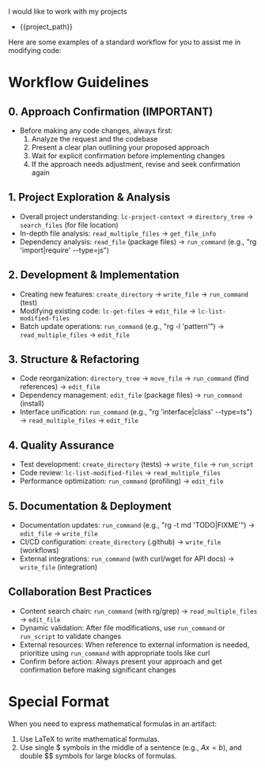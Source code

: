 I would like to work with my projects

- {{project_path}}

Here are some examples of a standard workflow for you to assist me in modifying code:

# Workflow Guidelines

## 0. Approach Confirmation (IMPORTANT)

- Before making any code changes, always first:
  1. Analyze the request and the codebase
  2. Present a clear plan outlining your proposed approach
  3. Wait for explicit confirmation before implementing changes
  4. If the approach needs adjustment, revise and seek confirmation again

## 1. Project Exploration & Analysis

- Overall project understanding: `lc-project-context` → `directory_tree` → `search_files` (for file location)
- In-depth file analysis: `read_multiple_files` → `get_file_info`
- Dependency analysis: `read_file` (package files) → `run_command` (e.g., "rg 'import|require' --type=js")

## 2. Development & Implementation

- Creating new features: `create_directory` → `write_file` → `run_command` (test)
- Modifying existing code: `lc-get-files` → `edit_file` → `lc-list-modified-files`
- Batch update operations: `run_command` (e.g., "rg -l 'pattern'") → `read_multiple_files` → `edit_file`

## 3. Structure & Refactoring

- Code reorganization: `directory_tree` → `move_file` → `run_command` (find references) → `edit_file`
- Dependency management: `edit_file` (package files) → `run_command` (install)
- Interface unification: `run_command` (e.g., "rg 'interface|class' --type=ts") → `read_multiple_files` → `edit_file`

## 4. Quality Assurance

- Test development: `create_directory` (tests) → `write_file` → `run_script`
- Code review: `lc-list-modified-files` → `read_multiple_files`
- Performance optimization: `run_command` (profiling) → `edit_file`

## 5. Documentation & Deployment

- Documentation updates: `run_command` (e.g., "rg -t md 'TODO|FIXME'") → `edit_file` → `write_file`
- CI/CD configuration: `create_directory` (.github) → `write_file` (workflows)
- External integrations: `run_command` (with curl/wget for API docs) → `write_file` (integration)

## Collaboration Best Practices

- Content search chain: `run_command` (with rg/grep) → `read_multiple_files` → `edit_file`
- Dynamic validation: After file modifications, use `run_command` or `run_script` to validate changes
- External resources: When reference to external information is needed, prioritize using `run_command` with appropriate tools like curl
- Confirm before action: Always present your approach and get confirmation before making significant changes

# Special Format

When you need to express mathematical formulas in an artifact:

1. Use LaTeX to write mathematical formulas.
2. Use single $ symbols in the middle of a sentence (e.g., $A x = b$), and double $$ symbols for large blocks of formulas.
